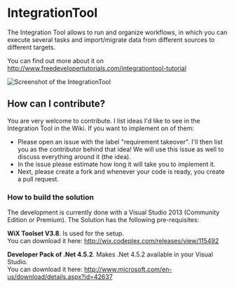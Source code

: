 # IntegrationTool

The Integration Tool allows to run and organize workflows, in which you can execute several tasks and import/migrate data from different sources to different targets.

You can find out more about it on http://www.freedevelopertutorials.com/integrationtool-tutorial

![Screenshot of the IntegrationTool](http://freedevelopertutorials.azurewebsites.net/wp-content/uploads/2014/12/IntegrationToolScreen.png)

## How can I contribute?

You are very welcome to contribute. I list ideas I'd like to see in the Integration Tool in the Wiki. If you want to implement on of them:

- Please open an issue with the label "requirement takeover". I'll then list you as the contributor behind that idea! We will use this issue as well to discuss everything around it (the idea). 
- In the issue please estimate how long it will take you to implement it.
- Next, please create a fork and whenever your code is ready, you create a pull request.

### How to build the solution

The development is currently done with a Visual Studio 2013 (Community Edition or Premium). The Solution has the following pre-requisites:

**WiX Toolset V3.8**. Is used for the setup.  
You can download it here: http://wix.codeplex.com/releases/view/115492

**Developer Pack of .Net 4.5.2**. Makes .Net 4.5.2 available in your Visual Studio.  
You can download it here: http://www.microsoft.com/en-us/download/details.aspx?id=42637

